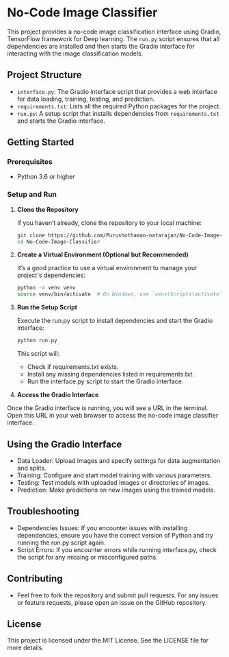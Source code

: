 # No-Code Image Classifier

This project provides a no-code image classification interface using Gradio, TensorFlow framework for Deep learning. The `run.py` script ensures that all dependencies are installed and then starts the Gradio interface for interacting with the image classification models.

## Project Structure

- `interface.py`: The Gradio interface script that provides a web interface for data loading, training, testing, and prediction.
- `requirements.txt`: Lists all the required Python packages for the project.
- `run.py`: A setup script that installs dependencies from `requirements.txt` and starts the Gradio interface.

## Getting Started

### Prerequisites

- Python 3.6 or higher

### Setup and Run

1. **Clone the Repository**

   If you haven’t already, clone the repository to your local machine:

   ```sh
   git clone https://github.com/Purushothaman-natarajan/No-Code-Image-Classifier
   cd No-Code-Image-Classifier
   ```
2. **Create a Virtual Environment (Optional but Recommended)**

   It’s a good practice to use a virtual environment to manage your project's dependencies:

   ```sh 
   python -m venv venv
   source venv/bin/activate  # On Windows, use `venv\Scripts\activate`
   ```
3. **Run the Setup Script**

   Execute the run.py script to install dependencies and start the Gradio interface:

   ```sh 
   python run.py
   ```
   This script will:
   - Check if requirements.txt exists.
   - Install any missing dependencies listed in requirements.txt.
   - Run the interface.py script to start the Gradio interface.

4. **Access the Gradio Interface**

Once the Gradio interface is running, you will see a URL in the terminal. Open this URL in your web browser to access the no-code image classifier interface.

## Using the Gradio Interface
- Data Loader: Upload images and specify settings for data augmentation and splits.
- Training: Configure and start model training with various parameters.
- Testing: Test models with uploaded images or directories of images.
- Prediction: Make predictions on new images using the trained models.

## Troubleshooting
- Dependencies Issues: If you encounter issues with installing dependencies, ensure you have the correct version of Python and try running the run.py script again.
- Script Errors: If you encounter errors while running interface.py, check the script for any missing or misconfigured paths.

## Contributing
- Feel free to fork the repository and submit pull requests. For any issues or feature requests, please open an issue on the GitHub repository.

## License
This project is licensed under the MIT License. See the LICENSE file for more details.
